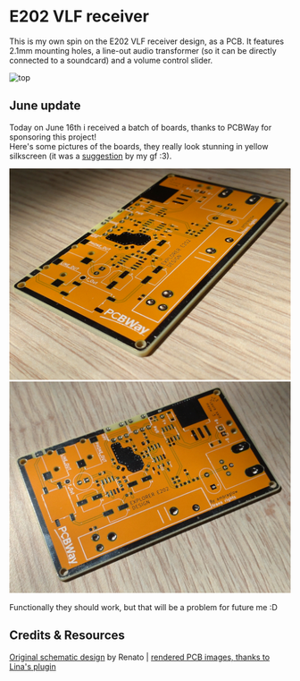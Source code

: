 # E202 VLF receiver
This is my own spin on the E202 VLF receiver design, as a PCB.
It features 2.1mm mounting holes, a line-out audio transformer (so it can be directly connected to a soundcard) and a volume control slider.  

![top](https://ambraglow.github.io/VLF-receiver/top.png)

## June update
Today on June 16th i received a batch of boards, thanks to PCBWay for sponsoring this project!  
Here's some pictures of the boards, they really look stunning in yellow silkscreen (it was a [suggestion](https://github.com/luxploit) by my gf :3).  
  
![img1](https://github.com/ambraglow/VLF-receiver/blob/main/board-images/DSC_1126.jpg)
![img2](https://github.com/ambraglow/VLF-receiver/blob/main/board-images/DSC_1121.jpg)  
  
Functionally they should work, but that will be a problem for future me :D  

## Credits & Resources
[Original schematic design](http://www.vlf.it/romero2/explorer-e202.html) by Renato | [rendered PCB images, thanks to Lina's plugin](https://github.com/linalinn/kicad-render)
